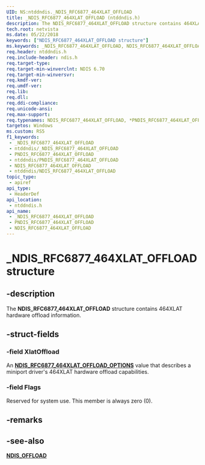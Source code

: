```yaml
---
UID: NS:ntddndis._NDIS_RFC6877_464XLAT_OFFLOAD
title: _NDIS_RFC6877_464XLAT_OFFLOAD (ntddndis.h)
description: The NDIS_RFC6877_464XLAT_OFFLOAD structure contains 464XLAT hardware offload information.
tech.root: netvista
ms.date: 05/22/2018
keywords: ["NDIS_RFC6877_464XLAT_OFFLOAD structure"]
ms.keywords: _NDIS_RFC6877_464XLAT_OFFLOAD, NDIS_RFC6877_464XLAT_OFFLOAD, *PNDIS_RFC6877_464XLAT_OFFLOAD,
req.header: ntddndis.h
req.include-header: ndis.h
req.target-type: 
req.target-min-winverclnt: NDIS 6.70
req.target-min-winversvr: 
req.kmdf-ver: 
req.umdf-ver: 
req.lib: 
req.dll: 
req.ddi-compliance: 
req.unicode-ansi: 
req.max-support: 
req.typenames: NDIS_RFC6877_464XLAT_OFFLOAD, *PNDIS_RFC6877_464XLAT_OFFLOAD
targetos: Windows
ms.custom: RS5
f1_keywords:
 - _NDIS_RFC6877_464XLAT_OFFLOAD
 - ntddndis/_NDIS_RFC6877_464XLAT_OFFLOAD
 - PNDIS_RFC6877_464XLAT_OFFLOAD
 - ntddndis/PNDIS_RFC6877_464XLAT_OFFLOAD
 - NDIS_RFC6877_464XLAT_OFFLOAD
 - ntddndis/NDIS_RFC6877_464XLAT_OFFLOAD
topic_type:
 - apiref
api_type:
 - HeaderDef
api_location:
 - ntddndis.h
api_name:
 - _NDIS_RFC6877_464XLAT_OFFLOAD
 - PNDIS_RFC6877_464XLAT_OFFLOAD
 - NDIS_RFC6877_464XLAT_OFFLOAD
---
```


# _NDIS_RFC6877_464XLAT_OFFLOAD structure


## -description

The **NDIS_RFC6877_464XLAT_OFFLOAD** structure contains 464XLAT hardware offload information.

## -struct-fields

### -field XlatOffload

An [**NDIS_RFC6877_464XLAT_OFFLOAD_OPTIONS**](ne-ntddndis-_ndis_rfc6877_464xlat_offload_options.md) value that describes a miniport driver's 464XLAT hardware offload capabilities.

### -field Flags

 
Reserved for system use. This member is always zero (0).

## -remarks

## -see-also

[**NDIS_OFFLOAD**](ns-ntddndis-_ndis_offload.md)

